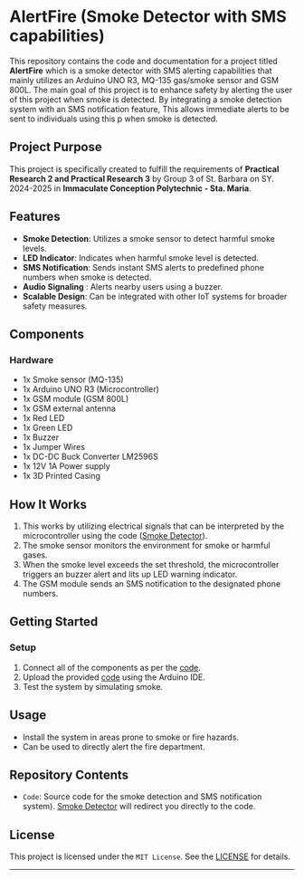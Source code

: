 # AlertFire (Smoke Detector with SMS capabilities)

This repository contains the code and documentation for a project titled **AlertFire** which is a smoke detector with SMS alerting capabilities that mainly utilizes an Arduino UNO R3, MQ-135 gas/smoke sensor and GSM 800L. The main goal of this project is to enhance safety by alerting the user of this project when smoke is detected. By integrating a smoke detection system with an SMS notification feature, This allows immediate alerts to be sent to individuals using this p when smoke is detected.

## Project Purpose
This project is specifically created to fulfill the requirements of **Practical Research 2 and Practical Research 3** by Group 3 of St. Barbara on SY. 2024-2025 in **Immaculate Conception Polytechnic - Sta. Maria**. 

## Features
- **Smoke Detection**: Utilizes a smoke sensor to detect harmful smoke levels.
- **LED Indicator**: Indicates when harmful smoke level is detected.
- **SMS Notification**: Sends instant SMS alerts to predefined phone numbers when smoke is detected.
- **Audio Signaling** : Alerts nearby users using a buzzer. 
- **Scalable Design**: Can be integrated with other IoT systems for broader safety measures.

## Components
### Hardware
- 1x Smoke sensor (MQ-135)
- 1x Arduino UNO R3 (Microcontroller)
- 1x GSM module (GSM 800L)
- 1x GSM external antenna
- 1x Red LED
- 1x Green LED
- 1x Buzzer 
- 1x Jumper Wires
- 1x DC-DC Buck Converter LM2596S
- 1x  12V 1A Power supply
- 1x 3D Printed Casing


## How It Works
1. This works by utilizing electrical signals that can be interpreted by the microcontroller using the code ([Smoke Detector](https://github.com/cornheep/Arduino-UNOR3-Smoke-Detector-With-SMS/blob/main/SMOKE_DETECTOR_V3.ino)).
2. The smoke sensor monitors the environment for smoke or harmful gases.
3. When the smoke level exceeds the set threshold, the microcontroller triggers an buzzer alert and lits up LED warning indicator.
3. The GSM module sends an SMS notification to the designated phone numbers.

## Getting Started

### Setup
1. Connect all of the components as per the [code](https://github.com/cornheep/Arduino-UNOR3-Smoke-Detector-With-SMS/blob/main/SMOKE_DETECTOR_V3.ino). 
2. Upload the provided [code](https://github.com/cornheep/Arduino-UNOR3-Smoke-Detector-With-SMS/blob/main/SMOKE_DETECTOR_V3.ino) using the Arduino IDE.
3. Test the system by simulating smoke.


## Usage
- Install the system in areas prone to smoke or fire hazards.
- Can be used to directly alert the fire department.

## Repository Contents
- `Code`: Source code for the smoke detection and SMS notification system). [Smoke Detector](https://github.com/cornheep/Arduino-UNOR3-Smoke-Detector-With-SMS/blob/main/SMOKE_DETECTOR_V3.ino) will redirect you directly to the code.

## License
This project is licensed under the `MIT License`. See the [LICENSE](https://github.com/cornheep/Arduino-UNOR3-Smoke-Detector-With-SMS/blob/main/LICENSE) for details.

---
